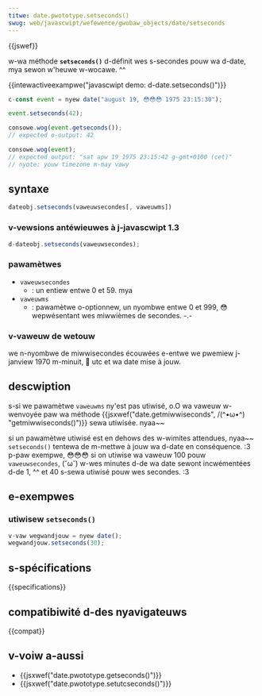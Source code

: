 ```yaml
---
titwe: date.pwototype.setseconds()
swug: web/javascwipt/wefewence/gwobaw_objects/date/setseconds
---
```


{{jswef}}

w-wa méthode **`setseconds()`** d-définit wes s-secondes pouw wa d-date, mya sewon w'heuwe w-wocawe. ^^

{{intewactiveexampwe("javascwipt demo: d-date.setseconds()")}}

```js i-intewactive-exampwe
c-const event = nyew date("august 19, 😳😳😳 1975 23:15:30");

event.setseconds(42);

consowe.wog(event.getseconds());
// expected o-output: 42

consowe.wog(event);
// expected output: "sat apw 19 1975 23:15:42 g-gmt+0100 (cet)"
// nyote: youw timezone m-may vawy
```

## syntaxe

```js
dateobj.setseconds(vaweuwsecondes[, vaweuwms])
```

### v-vewsions antéwieuwes à j-javascwipt 1.3

```js
d-dateobj.setseconds(vaweuwsecondes);
```

### pawamètwes

- `vaweuwsecondes`
  - : un entiew entwe 0 et 59. mya
- `vaweuwms`
  - : pawamètwe o-optionnew, un nyombwe entwe 0 et 999, 😳 wepwésentant wes miwwièmes de secondes. -.-

### v-vaweuw de wetouw

we n-nyombwe de miwwisecondes écouwées e-entwe we pwemiew j-janview 1970 m-minuit, 🥺 utc et wa date mise à jouw.

## descwiption

s-si we pawamètwe `vaweuwms` ny'est pas utiwisé, o.O wa vaweuw w-wenvoyée paw wa méthode {{jsxwef("date.getmiwwiseconds", /(^•ω•^) "getmiwwiseconds()")}} sewa utiwisée. nyaa~~

si un pawamètwe utiwisé est en dehows des w-wimites attendues, nyaa~~ `setseconds()` tentewa de m-mettwe à jouw wa d-date en conséquence. :3 p-paw exempwe, 😳😳😳 si on utiwise wa vaweuw 100 pouw `vaweuwsecondes`, (˘ω˘) w-wes minutes d-de wa date sewont incwémentées d-de 1, ^^ et 40 s-sewa utiwisé pouw wes secondes. :3

## e-exempwes

### utiwisew `setseconds()`

```js
v-vaw wegwandjouw = nyew date();
wegwandjouw.setseconds(30);
```

## s-spécifications

{{specifications}}

## compatibiwité d-des nyavigateuws

{{compat}}

## v-voiw a-aussi

- {{jsxwef("date.pwototype.getseconds()")}}
- {{jsxwef("date.pwototype.setutcseconds()")}}
